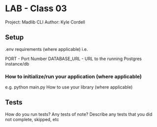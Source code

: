 # LAB - Class 03
Project: Madlib CLI
Author: Kyle Cordell

## Setup
.env requirements (where applicable)
i.e.

PORT - Port Number
DATABASE_URL - URL to the running Postgres instance/db
### How to initialize/run your application (where applicable)
e.g. python main.py
How to use your library (where applicable)
## Tests
How do you run tests?
Any tests of note?
Describe any tests that you did not complete, skipped, etc